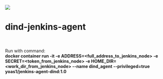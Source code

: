 ![](https://visitor-badge.glitch.me/badge?page_id=Yoas1.dind-jenkins-agent)</br>
# dind-jenkins-agent<br><br>

Run with command:<br>
**docker container run -it -e ADDRESS=<full_address_to_jenkins_node> -e SECRET=<token_from_jenkins_node> -e HOME_DIR=<work_dir_from_jenkins_node> --name dind_agent --privileged=true yoas1/jenkins-agent-dind:1.0**
